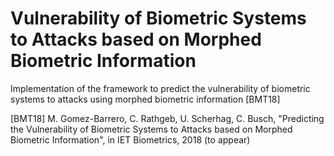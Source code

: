 # Vulnerability of Biometric Systems to Attacks based on Morphed Biometric Information

Implementation of the framework to predict the vulnerability of biometric systems to attacks using morphed biometric information [BMT18]

[BMT18] M. Gomez-Barrero, C. Rathgeb, U. Scherhag, C. Busch, "Predicting the Vulnerability of Biometric Systems to Attacks based on Morphed Biometric Information",  in IET Biometrics, 2018 (to appear)
